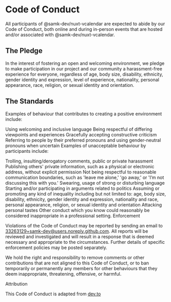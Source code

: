 # Code of Conduct

All participants of @samk-dev/nuxt-vcalendar are expected to abide by our Code of Conduct, both online and during in-person
events that are hosted and/or associated with @samk-dev/nuxt-vcalendar.

## The Pledge

In the interest of fostering an open and welcoming environment, we pledge to make participation in our project and our
community a harassment-free experience for everyone, regardless of age, body size, disability, ethnicity, gender
identity and expression, level of experience, nationality, personal appearance, race, religion, or sexual identity and
orientation.

## The Standards

Examples of behaviour that contributes to creating a positive environment include:

Using welcoming and inclusive language
Being respectful of differing viewpoints and experiences
Gracefully accepting constructive criticism
Referring to people by their preferred pronouns and using gender-neutral pronouns when uncertain
Examples of unacceptable behaviour by participants include:

Trolling, insulting/derogatory comments, public or private harassment
Publishing others' private information, such as a physical or electronic address, without explicit permission
Not being respectful to reasonable communication boundaries, such as 'leave me alone,' 'go away,' or 'I’m not discussing
this with you.'
Swearing, usage of strong or disturbing language
Starting and/or participating in arguments related to politics
Assuming or promoting any kind of inequality including but not limited to: age, body size, disability, ethnicity, gender
identity and expression, nationality and race, personal appearance, religion, or sexual identity and orientation
Attacking personal tastes
Other conduct which you know could reasonably be considered inappropriate in a professional setting.
Enforcement

Violations of the Code of Conduct may be reported by sending an email to <33263129+samk-dev@users.noreply.github.com>. All
reports will be reviewed and investigated and will result in a response that is deemed necessary and appropriate to the
circumstances. Further details of specific enforcement policies may be posted separately.

We hold the right and responsibility to remove comments or other contributions that are not aligned to this Code of
Conduct, or to ban temporarily or permanently any members for other behaviours that they deem inappropriate,
threatening, offensive, or harmful.

Attribution

This Code of Conduct is adapted from [dev.to](https://dev.to)
